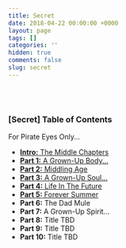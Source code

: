 ```yaml
---
title: Secret
date: 2018-04-22 00:00:00 +0000
layout: page
tags: []
categories: ''
hidden: true
comments: false
slug: secret
---
```

<br><br>

### **\[Secret\] Table of Contents**

For Pirate Eyes Only...

* [**Intro:** The Middle Chapters](/2018/04/23/intro-the-middle-chapters.html)
* [**Part 1:** A Grown-Up Body...](/2018/04/30/part-1-a-grown-up-body.html)
* [**Part 2:** Middling Age](http://blog.ryanstraits.com/2018/05/07/part-2-middling-age.html)
* [**Part 3:** A Grown-Up Soul...](http://blog.ryanstraits.com/2018/05/14/part-4-a-grown-up-soul.html)
* [**Part 4:** Life In The Future](/part-4-life-in-the-future)
* [**Part 5:** Forever Summer](/part-5-forever-summer)
* **Part 6:** The Dad Mule
* **Part 7:** A Grown-Up Spirit...
* **Part 8:** Title TBD
* **Part 9:** Title TBD
* **Part 10:** Title TBD